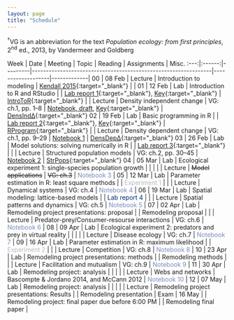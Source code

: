 ```yaml
---
layout: page
title: "Schedule"
---
```


<style>
.content {
  padding-top:    4rem;
  padding-bottom: 4rem;
}

@media (min-width: 48em) {
  .content {
    max-width: 50rem;
    margin-left: 16rem;
    margin-right: 2rem;
  }
}

@media (min-width: 64em) {
  .content {
    margin-left: 18rem;
    margin-right: 4rem;
  }
}
</style>

<sup>&#8224;</sup>VG is an abbreviation for the text *Population ecology: from first principles*, 2<sup>nd</sup> ed., 2013, by Vandermeer and Goldberg

Week |  Date  | Meeting |     Topic                                                      | Reading           | Assignments | Misc.
:---:|:------:|---------|----------------------------------------------------------------|-------------------|-------------|
00   | 08 Feb | Lecture | Introduction to modeling                                       | [Kendall 2015](http://onlinelibrary.wiley.com/doi/10.1890/14-2080.1/abstract){:target="_blank"}  | |
01   | 12 Feb |   Lab   | Introduction to R and RStudio                                  |                     | [Lab report 1](../Assignments/LabReports/LabReport_1.nb.html){:target="_blank"}, [Key](../Assignments/LabReports/LabReport_1_key.html){:target="_blank"} | [IntroToR](../Presentations/Lab1_IntroToR.html){:target="_blank"}
     |        | Lecture | Density independent change                                     | VG: ch.1, pp. 1–8   | [Notebook, draft](../Assignments/LectureNotebooks/Ch1_draft_Notebook), [Key](../Assignments/LectureNotebooks/Ch1Draft_Notebook_key.html){:target="_blank"} | [DensInd&Delta;](../Presentations/Lec02_03_DensIndGrowth.html){:target="_blank"}
02   | 19 Feb |   Lab   | Basic programming in R                                         |                     | [Lab report 2](../Assignments/LabReports/LabReport_2.nb.html){:target="_blank"}, [Key](../Assignments/LabReports/LabReport_2_key.html){:target="_blank"} | [RProgram](../Presentations/Lab02_ProgrammingR.html){:target="_blank"}
     |        | Lecture | Density dependent change                                       | VG: ch.1, pp. 9–29  | [Notebook 1](../Assignments/LectureNotebooks/Ch1_Notebook) | [DensDep&Delta;](../Presentations/Lec04_05_DensDep.html){:target="_blank"}
03   | 26 Feb |   Lab   | Model solutions: solving numerically in R                      |                     | [Lab report 3](../Assignments/LabReports/LabReport_3.html){:target="_blank"} |
     |        | Lecture | Structured population models                                   | VG: ch.2, pp. 30–45 | [Notebook 2](../Assignments/LectureNotebooks/Ch2_Notebook) | [StrPops](../Presentations/Lec06_07_StrPops.html){:target="_blank"}
04   | 05 Mar |   Lab   | Ecological experiment 1: single-species population growth      |                     | |
     |        | Lecture | ~~Model applications~~                                         | ~~VG: ch.3~~        | <span style="color:#788bbb">Notebook 3</span> |
05   | 12 Mar |   Lab   | Parameter estimation in R: least square methods                |                     | <span style="color:#b4b9c2">Experiment 1</span> |
     |        | Lecture | Dynamical systems                                              | VG: ch.4            | <span style="color:#788bbb">Notebook 4</span> |
06   | 19 Mar |   Lab   | Spatial modeling: lattice-based models                         |                     | <span style="color:#002878">Lab report 4</span> |
     |        | Lecture | Spatial patterns and dynamics                                  | VG: ch.5            | <span style="color:#788bbb">Notebook 5</span> |
07   | 02 Apr |   Lab   | Remodeling project presentations: proposal                     |                     | Remodeling proposal |
     |        | Lecture | Predator-prey/Consumer-resourse interactions                   | VG: ch.6            | <span style="color:#788bbb">Notebook 6</span> |
08   | 09 Apr |   Lab   | Ecological experiment 2: predators and prey in virtual reality |                     | |
     |        | Lecture | Disease ecology		           	                             | VG: ch.7            | <span style="color:#788bbb">Notebook 7</span> |
09   | 16 Apr |   Lab   | Parameter estimation in R: maximum likelihood                  |                     | <span style="color:#b4b9c2">Experiment 2</span> |
     |        | Lecture | Competition  				                                     | VG: ch.8            | <span style="color:#788bbb">Notebook 8</span> |
10   | 23 Apr |   Lab   | Remodeling project presentations: methods                      |                     | Remodeling methods |
     |        | Lecture | Facilitation and mutualism                                     | VG: ch.9            | <span style="color:#788bbb">Notebook 9</span> |
11   | 30 Apr |   Lab   | Remodeling project: analysis                                     |                     | |
     |        | Lecture | Webs and networks                        		                 | Bascompte & Jordano 2014, and McCann 2012              | <span style="color:#788bbb">Notebook 10</span> |
12   | 07 May |   Lab   | Remodeling project: analysis                                   |                     | |
     |        | Lecture | Remodeling project presentations: Results                      |                     | Remodeling presentation |
Exam | 16 May |         | Remodeling project: final paper due before 6:00 PM             |                     | Remodeling final paper |
